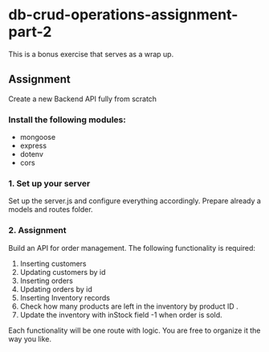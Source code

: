# db-crud-operations-assignment-part-2
This is a bonus exercise that serves as a wrap up. 

## Assignment
Create a new Backend API fully from scratch

###  Install the following modules: 
+ mongoose
+ express
+ dotenv
+ cors

### 1. Set up your server
Set up the server.js and configure everything accordingly. Prepare already a models and routes folder. 

### 2. Assignment
Build an API for order management. The following functionality is required: 

1. Inserting customers 
2. Updating customers by id
3. Inserting orders
4. Updating orders by id
5. Inserting Inventory records
6. Check how many products are left in the inventory by product ID .
7. Update the inventory with inStock field -1 when order is sold. 

Each functionality will be one route with logic. You are free to organize it the way you like. 






